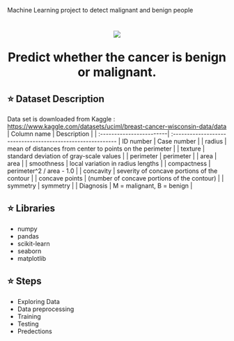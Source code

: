 
Machine Learning project to detect malignant and benign people

<h1 align="center"Breast-Cancer-Classification </h1>

<div align= "center"><img src="https://github.com/MohamedElgohary23/Breast-Cancer-Classification/assets/141565314/949f154f-3f0a-49c9-9dd3-cb938747552b"/>
   <p>Predict whether the cancer is benign or malignant.</p>
</div>


## :star: Dataset Description
Data set is downloaded from Kaggle : https://www.kaggle.com/datasets/uciml/breast-cancer-wisconsin-data/data
| Column name              | Description                                                |
| :------------------------| :----------------------------------------------------------
| ID number                | Case number                                                |
| radius                   | mean of distances from center to points on the perimeter   |
| texture                  | standard deviation of gray-scale values                    |
| perimeter                | perimeter                                                  |
| area                     | area                                                       |
| smoothness               | local variation in radius lengths                          |
| compactness              | perimeter^2 / area - 1.0                                   |
| concavity                | severity of concave portions of the contour                |
| concave points           | (number of concave portions of the contour)                |
| symmetry                 | symmetry                                                   |
| Diagnosis                |  M = malignant, B = benign                                 |

## :star: Libraries 
- numpy
- pandas
- scikit-learn
- seaborn
- matplotlib

## :star: Steps
- Exploring Data
- Data preprocessing
- Training
- Testing
- Predections
